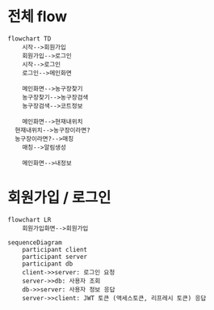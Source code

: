 # 전체 flow
```mermaid
flowchart TD
	시작-->회원가입
	회원가입-->로그인
	시작-->로그인
	로그인-->메인화면
	
	메인화면-->농구장찾기
	농구장찾기-->농구장검색
	농구장검색-->코트정보
	
	메인화면-->현재내위치
  현재내위치-->농구장이라면?
  농구장이라면?-->매칭
	매칭-->알림생성
	
	메인화면-->내정보
```

# 회원가입 / 로그인
```mermaid
flowchart LR
	회원가입화면-->회원가입
```

```mermaid
sequenceDiagram
	participant client
	participant server
	participant db
	client->>server: 로그인 요청
	server->>db: 사용자 조회
	db->>server: 사용자 정보 응답
	server->>client: JWT 토큰 (액세스토큰, 리프레시 토큰) 응답
```

